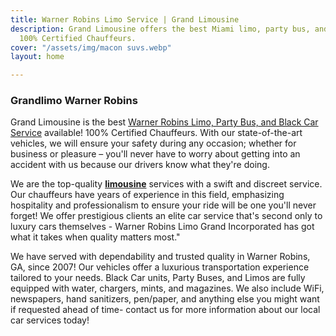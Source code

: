 ```yaml
---
title: Warner Robins Limo Service | Grand Limousine
description: Grand Limousine offers the best Miami limo, party bus, and car services!
  100% Certified Chauffeurs.
cover: "/assets/img/macon suvs.webp"
layout: home

---
```

### **Grandlimo Warner Robins**

Grand Limousine is the best [Warner Robins Limo, Party Bus, and Black Car Service](https://www.grandlimowarner-robins.com/ "Warner robins limousine, party bus, black car service") available! 100% Certified Chauffeurs. With our state-of-the-art vehicles, we will ensure your safety during any occasion; whether for business or pleasure – you'll never have to worry about getting into an accident with us because our drivers know what they're doing.

We are the top-quality [**limousine**](https://www.grandlimowarner-robins.com/ "Limousine warner robins") services with a swift and discreet service. Our chauffeurs have years of experience in this field, emphasizing hospitality and professionalism to ensure your ride will be one you'll never forget! We offer prestigious clients an elite car service that's second only to luxury cars themselves - Warner Robins Limo Grand Incorporated has got what it takes when quality matters most."

We have served with dependability and trusted quality in Warner Robins, GA, since 2007! Our vehicles offer a luxurious transportation experience tailored to your needs. Black Car units, Party Buses, and Limos are fully equipped with water, chargers, mints, and magazines. We also include WiFi, newspapers, hand sanitizers, pen/paper, and anything else you might want if requested ahead of time- contact us for more information about our local car services today!